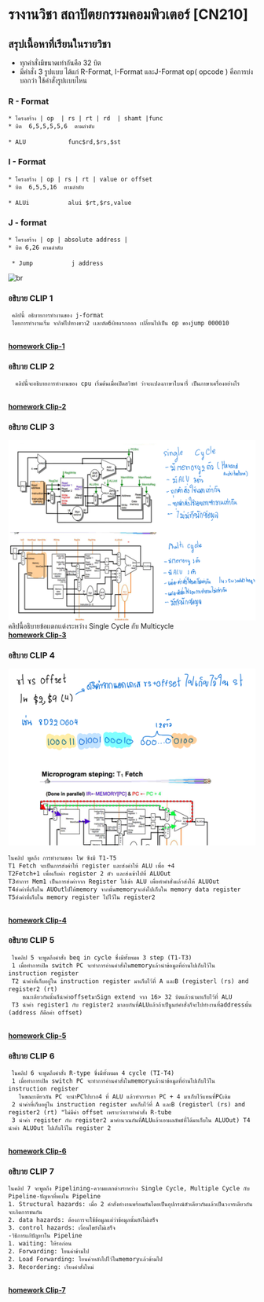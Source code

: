 # รางานวิชา สถาปัตยกรรมคอมพิวเตอร์ [CN210]
## สรุปเนื้อหาที่เรียนในรายวิชา 
- ทุกคำสั่งมีขนาดเท่ากันคือ 32 บิต
- มีคำสั่ง 3 รูปเเบบ ได้แก่ R-Format, I-Format และJ-Format
op( opcode ) คือการบ่งบอกว่า ใช้คำสั่งรูปเเบบไหน  
### R - Format

    * โครงสร้าง | op  | rs | rt | rd  | shamt |func     
    * บิต  6,5,5,5,5,6  ตามลำดับ
  
    * ALU            func$rd,$rs,$st  

### I - Format
    * โครงสร้าง | op | rs | rt | value or offset  
    * บิต  6,5,5,16  ตามลำดับ
   
    * ALUi           alui $rt,$rs,value              
    
### J - format

    * โครงสร้าง | op | absolute address |
    * บิต 6,26 ตามลำดับ
   
     * Jump           j address
 
 ![br](https://i.stack.imgur.com/rdoQ1.png)

### อธิบาย CLIP  1 
     คลิปนี้ อธิบายการทำงานของ j-format 
     โดยการทำงานเริ่ม จากิฟไปทางขวา2 เเละตัด6บิทเเรกออก เปลี่ยนไปเป็น op ของjump 000010
[<br>**homework Clip-1**](https://www.youtube.com/watch?v=riAvroydGXE)
### อธิบาย CLIP  2
 
      คลิปนี้จะอธิบายการทำงานของ cpu เริ่มต้นเมื่อเปิดสวิซท์ ว่าจะเเปลงภาษาไบนารี่ เป็นภาษาเครื่องอย่างไร
[<br>**homework Clip-2**](https://www.youtube.com/watch?v=MS8ugNKOJ7U&t=27s)

### อธิบาย CLIP  3
![br](ไฟล์_001.png) 
     คลิปนี้อธิบายข้อเเตกเเต่งระหว่าง  Single Cycle กับ Multicycle 
 [<br>**homework Clip-3**](https://www.youtube.com/watch?v=7nbPBMxXHjQ&t=3s)

### อธิบาย CLIP  4
 ![br](11.png) 
 
    ในคลิป พูดถึง การทำงานของ lw ซึงมี T1-T5
    T1 Fetch จะเป็นการส่งค่าให้ register และส่งค่าให้ ALU เพื่อ +4 
    T2Fetch+1 เพื่อเก็บค่า register 2 ตัว และส่งเข้าไปที่ ALUOut 
    T3ทำการ Mem1 เป็นการส่งค่าจาก Register ไปเข้า ALU เพื่อทำคำสั่งแล้วส่งให้ ALUOut 
    T4ส่งค่าที่เก็บใน AUOutไปให้memory จากนั้นmemoryจะส่งไปเก็บใน memory data register
    T5ส่งค่าที่เก็บใน memory register ไปไว้ใน register2
 
 [<br>**homework Clip-4**](https://www.youtube.com/watch?v=qNPi691dTtY&t=75s)
### อธิบาย CLIP  5
     
     ในคลิป 5 จะพูดถึงคำสั่ง beq in cycle ซึ่งมีทั้งหมด 3 step (T1-T3) 
     1 เมื่อทำการเปิด switch PC จะทำการอ่านคำสั่งในmemoryแล้วนำข้อมูลที่อ่านไปเก็บไว้ใน instruction register 
     T2 นำค่าที่เก็บอยู่ใน instruction register มาเก็บไว้ที่ A และB (registerl (rs) and register2 (rt) 
        ขณะเดียวกันนั้นก็นำค่าoffsetมาSign extend จาก 16> 32 บิตแล้วนำมาเก็บไว้ที่ ALU 
     T3 นำค่า register1 กับ register2 มาลบกันที่ALUแล้วถ้าเป็นูนย์คำสั่งก็จะไปทำงานที่addressนั้น (address ก็คือค่า offset)
     
 [<br>**homework Clip-5**](https://www.youtube.com/watch?v=s0cYBJ3tLiU)

### อธิบาย CLIP  6

     ในคลิป 6 จะพูดถึงคำสั่ง R-type ซึ่งมีทั้งหมด 4 cycle (TI-T4) 
     1 เมื่อทำการเปิด switch PC จะทำการอ่านคำสั่งในmemoryแล้วนำข้อมูลที่อ่านไปเก็บไว้ใน instruction register
       ในขณะเดียวกัน PC จะนำPCไปบวก4 ที่ ALU แล้วทำการเอา PC + 4 มาเก็บไว้แทนที่PCเดิม 
     2 นำค่าที่เก็บอยู่ใน instruction register มาเก็บไว้ที่ A และB (registerl (rs) and register2 (rt) "ไม่มีค่า offset เพราะว่าเราทำคำสั่ง R-tube 
     3 นำค่า register กับ register2 มาคำนวณกันที่ALUแล้วเอาผลลัพธ์ที่ได้มาเก็บใน ALUOut) T4 นำค่า ALUOut ไปเก็บไว้ใน register 2
 
[<br>**homework Clip-6**](https://www.youtube.com/watch?v=vzmKDfFe6nQ&t=32s)
### อธิบาย CLIP  7
    ในคลิป 7 จะพูดถึง Pipelining-ความแตกต่างระหว่าง Single Cycle, Multiple Cycle กับ Pipeline-ปัญหาที่พบใน Pipeline 
    1. Structural hazards: เมื่อ 2 คำสั่งทำงานพร้อมกันโดยเป็นอุปกรณ์ตัวเดียวกันแล้วเป็นวงจรเดียวกันจะเกิดการชนกัน 
    2. data hazards: ต้องการจะใช้ข้อมูลแต่ว่าข้อมูลนั้นยังไม่เสร็จ 
    3. control hazards: เงื่อนไขยังไม่เสร็จ
    -วิธีการแก้ปัญหาใน Pipeline
    1. waiting: ให้รอก่อน 
    2. Forwarding: โยนค่าข้ามไป 
    2. Load Forwarding: โยนค่าหลังไปไว้ในmemoryเเล้วข้ามไป 
    3. Recordering: เรียงคำสั่งใหม่
 [<br>**homework Clip-7**](https://www.youtube.com/watch?v=i0zpqcLBxGs)
    

